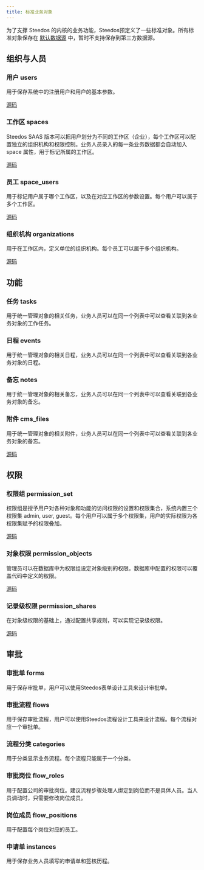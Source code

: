 ```yaml
---
title: 标准业务对象
---
```


为了支撑 Steedos 的内核的业务功能，Steedos预定义了一些标准对象。所有标准对象保存在 [默认数据源](datasource.md#默认数据源) 中，暂时不支持保存到第三方数据源。

## 组织与人员

### 用户 users
用于保存系统中的注册用户和用户的基本参数。

[源码](https://github.com/steedos/object-server/blob/master/packages/standard-objects/users.object.yml)

### 工作区 spaces
Steedos SAAS 版本可以把用户划分为不同的工作区（企业），每个工作区可以配置独立的组织机构和权限控制。业务人员录入的每一条业务数据都会自动加入 space 属性，用于标记所属的工作区。

[源码](https://github.com/steedos/object-server/blob/master/packages/standard-objects/spaces.object.yml)

### 员工 space_users
用于标记用户属于哪个工作区，以及在对应工作区的参数设置。每个用户可以属于多个工作区。

[源码](https://github.com/steedos/object-server/blob/master/packages/standard-objects/space_users.object.yml)

### 组织机构 organizations
用于在工作区内，定义单位的组织机构。每个员工可以属于多个组织机构。

[源码](https://github.com/steedos/object-server/blob/master/packages/standard-objects/organizations.object.yml)

## 功能

### 任务 tasks
用于统一管理对象的相关任务，业务人员可以在同一个列表中可以查看关联到各业务对象的工作任务。

### 日程 events
用于统一管理对象的相关日程，业务人员可以在同一个列表中可以查看关联到各业务对象的日程。

### 备忘 notes
用于统一管理对象的相关备忘，业务人员可以在同一个列表中可以查看关联到各业务对象的备忘。

### 附件 cms_files
用于统一管理对象的相关附件，业务人员可以在同一个列表中可以查看关联到各业务对象的备忘。

[源码](https://github.com/steedos/object-server/blob/master/packages/standard-objects/cms_files.object.js)

## 权限

### 权限组 permission_set
权限组是授予用户对各种对象和功能的访问权限的设置和权限集合，系统内置三个权限集 admin, user, guest。每个用户可以属于多个权限集，用户的实际权限为各权限集赋予的权限叠加。

[源码](https://github.com/steedos/object-server/blob/master/packages/standard-objects/permission_set.object.yml)

### 对象权限 permission_objects
管理员可以在数据库中为权限组设定对象级别的权限。数据库中配置的权限可以覆盖代码中定义的权限。

[源码](https://github.com/steedos/object-server/blob/master/packages/standard-objects/permission_objects.object.yml)

### 记录级权限 permission_shares
在对象级权限的基础上，通过配置共享规则，可以实现记录级权限。

[源码](https://github.com/steedos/object-server/blob/master/packages/standard-objects/permission_shares.object.js)

## 审批

### 审批单 forms
用于保存审批单，用户可以使用Steedos表单设计工具来设计审批单。

### 审批流程 flows
用于保存审批流程，用户可以使用Steedos流程设计工具来设计流程。每个流程对应一个审批单。

### 流程分类 categories
用于分类显示业务流程。每个流程只能属于一个分类。

### 审批岗位 flow_roles
用于配置公司的审批岗位。建议流程步骤处理人绑定到岗位而不是具体人员。当人员调动时，只需要修改岗位成员。

### 岗位成员 flow_positions
用于配置每个岗位对应的员工。

### 申请单 instances
用于保存业务人员填写的申请单和签核历程。